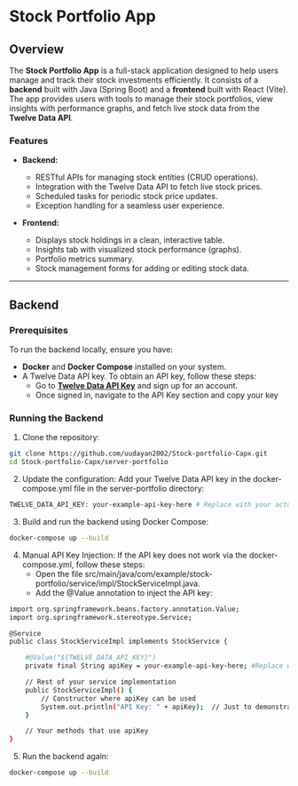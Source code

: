 # Stock Portfolio App

## Overview
The **Stock Portfolio App** is a full-stack application designed to help users manage and track their stock investments efficiently. It consists of a **backend** built with Java (Spring Boot) and a **frontend** built with React (Vite). The app provides users with tools to manage their stock portfolios, view insights with performance graphs, and fetch live stock data from the **Twelve Data API**.

### Features
- **Backend:**
  - RESTful APIs for managing stock entities (CRUD operations).
  - Integration with the Twelve Data API to fetch live stock prices.
  - Scheduled tasks for periodic stock price updates.
  - Exception handling for a seamless user experience.

- **Frontend:**
  - Displays stock holdings in a clean, interactive table.
  - Insights tab with visualized stock performance (graphs).
  - Portfolio metrics summary.
  - Stock management forms for adding or editing stock data.

---

## Backend

### Prerequisites
To run the backend locally, ensure you have:
- **Docker** and **Docker Compose** installed on your system.
- A Twelve Data API key. To obtain an API key, follow these steps:
    - Go to **[Twelve Data API Key](https://www.twelvedata.com/signup)** and sign up for an account.
    - Once signed in, navigate to the API Key section and copy your key

### Running the Backend
1. Clone the repository:
```bash
git clone https://github.com/uudayan2002/Stock-portfolio-Capx.git
cd Stock-portfolio-Capx/server-portfolio
```

2. Update the configuration:
    Add your Twelve Data API key in the docker-compose.yml file in the server-portfolio directory:
```bash
TWELVE_DATA_API_KEY: your-example-api-key-here # Replace with your actual API key
```

3. Build and run the backend using Docker Compose:
```bash
docker-compose up --build
```
4. Manual API Key Injection: If the API key does not work via the docker-compose.yml, follow these steps:
    - Open the file src/main/java/com/example/stock-portfolio/service/impl/StockServiceImpl.java.
    - Add the @Value annotation to inject the API key:
```bash
import org.springframework.beans.factory.annotation.Value;
import org.springframework.stereotype.Service;

@Service
public class StockServiceImpl implements StockService {

    #@Value("${TWELVE_DATA_API_KEY}")
    private final String apiKey = your-example-api-key-here; #Replace with your actual API key and remove the key from docker-compose.yml

    // Rest of your service implementation
    public StockServiceImpl() {
        // Constructor where apiKey can be used
        System.out.println("API Key: " + apiKey);  // Just to demonstrate usage (remove this line in production)
    }

    // Your methods that use apiKey
}
```
5. Run the backend again:
```bash
docker-compose up --build
```

